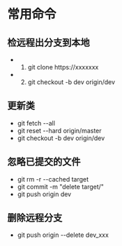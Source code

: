 # 常用命令

## 检远程出分支到本地
- 1. git clone https://xxxxxxx
- 2. git checkout -b dev origin/dev

## 更新类
- git fetch --all
- git reset --hard origin/master
- git checkout -b dev origin/dev

## 忽略已提交的文件
- git rm -r --cached target
- git commit -m "delete target/"
- git push origin dev

## 删除远程分支
- git push origin --delete dev_xxx